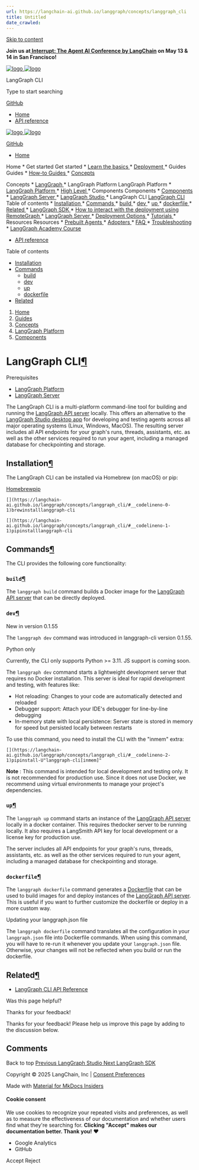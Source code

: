 ```yaml
---
url: https://langchain-ai.github.io/langgraph/concepts/langgraph_cli
title: Untitled
date_crawled: 
---
```


[ Skip to content ](https://langchain-ai.github.io/langgraph/concepts/langgraph_cli/#langgraph-cli)

**Join us at[ Interrupt: The Agent AI Conference by LangChain](https://interrupt.langchain.com/) on May 13 & 14 in San Francisco!**

[ ![logo](https://langchain-ai.github.io/langgraph/static/wordmark_dark.svg) ![logo](https://langchain-ai.github.io/langgraph/static/wordmark_light.svg) ](https://langchain-ai.github.io/langgraph/)

LangGraph CLI 

[ ](https://langchain-ai.github.io/langgraph/concepts/langgraph_cli/?q= "Share")

Type to start searching

[ GitHub  ](https://github.com/langchain-ai/langgraph "Go to repository")

  * [ Home ](https://langchain-ai.github.io/langgraph/)
  * [ API reference ](https://langchain-ai.github.io/langgraph/reference/graphs/)



[ ![logo](https://langchain-ai.github.io/langgraph/static/wordmark_dark.svg) ![logo](https://langchain-ai.github.io/langgraph/static/wordmark_light.svg) ](https://langchain-ai.github.io/langgraph/)

[ GitHub  ](https://github.com/langchain-ai/langgraph "Go to repository")

  * [ Home  ](https://langchain-ai.github.io/langgraph/)

Home 
    * Get started  Get started 
      * [ Learn the basics  ](https://langchain-ai.github.io/langgraph/tutorials/introduction/)
      * [ Deployment  ](https://langchain-ai.github.io/langgraph/tutorials/deployment/)
    * Guides  Guides 
      * [ How-to Guides  ](https://langchain-ai.github.io/langgraph/how-tos/)
      * [ Concepts  ](https://langchain-ai.github.io/langgraph/concepts/)

Concepts 
        * [ LangGraph  ](https://langchain-ai.github.io/langgraph/concepts#langgraph)
        * LangGraph Platform  LangGraph Platform 
          * [ LangGraph Platform  ](https://langchain-ai.github.io/langgraph/concepts#langgraph-platform)
          * [ High Level  ](https://langchain-ai.github.io/langgraph/concepts#high-level)
          * Components  Components 
            * [ Components  ](https://langchain-ai.github.io/langgraph/concepts#components)
            * [ LangGraph Server  ](https://langchain-ai.github.io/langgraph/concepts/langgraph_server/)
            * [ LangGraph Studio  ](https://langchain-ai.github.io/langgraph/concepts/langgraph_studio/)
            * LangGraph CLI  [ LangGraph CLI  ](https://langchain-ai.github.io/langgraph/concepts/langgraph_cli/) Table of contents 
              * [ Installation  ](https://langchain-ai.github.io/langgraph/concepts/langgraph_cli/#installation)
              * [ Commands  ](https://langchain-ai.github.io/langgraph/concepts/langgraph_cli/#commands)
                * [ build  ](https://langchain-ai.github.io/langgraph/concepts/langgraph_cli/#build)
                * [ dev  ](https://langchain-ai.github.io/langgraph/concepts/langgraph_cli/#dev)
                * [ up  ](https://langchain-ai.github.io/langgraph/concepts/langgraph_cli/#up)
                * [ dockerfile  ](https://langchain-ai.github.io/langgraph/concepts/langgraph_cli/#dockerfile)
              * [ Related  ](https://langchain-ai.github.io/langgraph/concepts/langgraph_cli/#related)
            * [ LangGraph SDK  ](https://langchain-ai.github.io/langgraph/concepts/sdk/)
            * [ How to interact with the deployment using RemoteGraph  ](https://langchain-ai.github.io/langgraph/how-tos/use-remote-graph/)
          * [ LangGraph Server  ](https://langchain-ai.github.io/langgraph/concepts#langgraph-server)
          * [ Deployment Options  ](https://langchain-ai.github.io/langgraph/concepts#deployment-options)
      * [ Tutorials  ](https://langchain-ai.github.io/langgraph/tutorials/)
    * Resources  Resources 
      * [ Prebuilt Agents  ](https://langchain-ai.github.io/langgraph/prebuilt/)
      * [ Adopters  ](https://langchain-ai.github.io/langgraph/adopters/)
      * [ FAQ  ](https://langchain-ai.github.io/langgraph/concepts/faq/)
      * [ Troubleshooting  ](https://langchain-ai.github.io/langgraph/troubleshooting/errors/)
      * [ LangGraph Academy Course  ](https://academy.langchain.com/courses/intro-to-langgraph)
  * [ API reference  ](https://langchain-ai.github.io/langgraph/reference/graphs/)



Table of contents 

  * [ Installation  ](https://langchain-ai.github.io/langgraph/concepts/langgraph_cli/#installation)
  * [ Commands  ](https://langchain-ai.github.io/langgraph/concepts/langgraph_cli/#commands)
    * [ build  ](https://langchain-ai.github.io/langgraph/concepts/langgraph_cli/#build)
    * [ dev  ](https://langchain-ai.github.io/langgraph/concepts/langgraph_cli/#dev)
    * [ up  ](https://langchain-ai.github.io/langgraph/concepts/langgraph_cli/#up)
    * [ dockerfile  ](https://langchain-ai.github.io/langgraph/concepts/langgraph_cli/#dockerfile)
  * [ Related  ](https://langchain-ai.github.io/langgraph/concepts/langgraph_cli/#related)



  1. [ Home  ](https://langchain-ai.github.io/langgraph/)
  2. [ Guides  ](https://langchain-ai.github.io/langgraph/how-tos/)
  3. [ Concepts  ](https://langchain-ai.github.io/langgraph/concepts/)
  4. [ LangGraph Platform  ](https://langchain-ai.github.io/langgraph/concepts#langgraph-platform)
  5. [ Components  ](https://langchain-ai.github.io/langgraph/concepts#components)

[ ](https://github.com/langchain-ai/langgraph/edit/main/docs/docs/concepts/langgraph_cli.md "Edit this page")

# LangGraph CLI[¶](https://langchain-ai.github.io/langgraph/concepts/langgraph_cli/#langgraph-cli "Permanent link")

Prerequisites

  * [LangGraph Platform](https://langchain-ai.github.io/langgraph/concepts/langgraph_platform/)
  * [LangGraph Server](https://langchain-ai.github.io/langgraph/concepts/langgraph_server/)



The LangGraph CLI is a multi-platform command-line tool for building and running the [LangGraph API server](https://langchain-ai.github.io/langgraph/concepts/langgraph_server/) locally. This offers an alternative to the [LangGraph Studio desktop app](https://langchain-ai.github.io/langgraph/concepts/langgraph_studio/) for developing and testing agents across all major operating systems (Linux, Windows, MacOS). The resulting server includes all API endpoints for your graph's runs, threads, assistants, etc. as well as the other services required to run your agent, including a managed database for checkpointing and storage.

## Installation[¶](https://langchain-ai.github.io/langgraph/concepts/langgraph_cli/#installation "Permanent link")

The LangGraph CLI can be installed via Homebrew (on macOS) or pip:

[Homebrew](#__tabbed_1_1)[pip](#__tabbed_1_2)

```
[](https://langchain-ai.github.io/langgraph/concepts/langgraph_cli/#__codelineno-0-1)brewinstalllanggraph-cli

```


```
[](https://langchain-ai.github.io/langgraph/concepts/langgraph_cli/#__codelineno-1-1)pipinstalllanggraph-cli

```


## Commands[¶](https://langchain-ai.github.io/langgraph/concepts/langgraph_cli/#commands "Permanent link")

The CLI provides the following core functionality:

### `build`[¶](https://langchain-ai.github.io/langgraph/concepts/langgraph_cli/#build "Permanent link")

The `langgraph build` command builds a Docker image for the [LangGraph API server](https://langchain-ai.github.io/langgraph/concepts/langgraph_server/) that can be directly deployed.

### `dev`[¶](https://langchain-ai.github.io/langgraph/concepts/langgraph_cli/#dev "Permanent link")

New in version 0.1.55

The `langgraph dev` command was introduced in langgraph-cli version 0.1.55.

Python only

Currently, the CLI only supports Python >= 3.11. JS support is coming soon.

The `langgraph dev` command starts a lightweight development server that requires no Docker installation. This server is ideal for rapid development and testing, with features like:

  * Hot reloading: Changes to your code are automatically detected and reloaded
  * Debugger support: Attach your IDE's debugger for line-by-line debugging
  * In-memory state with local persistence: Server state is stored in memory for speed but persisted locally between restarts



To use this command, you need to install the CLI with the "inmem" extra:

```
[](https://langchain-ai.github.io/langgraph/concepts/langgraph_cli/#__codelineno-2-1)pipinstall-U"langgraph-cli[inmem]"

```


**Note** : This command is intended for local development and testing only. It is not recommended for production use. Since it does not use Docker, we recommend using virtual environments to manage your project's dependencies.

### `up`[¶](https://langchain-ai.github.io/langgraph/concepts/langgraph_cli/#up "Permanent link")

The `langgraph up` command starts an instance of the [LangGraph API server](https://langchain-ai.github.io/langgraph/concepts/langgraph_server/) locally in a docker container. This requires thedocker server to be running locally. It also requires a LangSmith API key for local development or a license key for production use.

The server includes all API endpoints for your graph's runs, threads, assistants, etc. as well as the other services required to run your agent, including a managed database for checkpointing and storage.

### `dockerfile`[¶](https://langchain-ai.github.io/langgraph/concepts/langgraph_cli/#dockerfile "Permanent link")

The `langgraph dockerfile` command generates a [Dockerfile](https://docs.docker.com/reference/dockerfile/) that can be used to build images for and deploy instances of the [LangGraph API server](https://langchain-ai.github.io/langgraph/concepts/langgraph_server/). This is useful if you want to further customize the dockerfile or deploy in a more custom way.

Updating your langgraph.json file

The `langgraph dockerfile` command translates all the configuration in your `langgraph.json` file into Dockerfile commands. When using this command, you will have to re-run it whenever you update your `langgraph.json` file. Otherwise, your changes will not be reflected when you build or run the dockerfile.

## Related[¶](https://langchain-ai.github.io/langgraph/concepts/langgraph_cli/#related "Permanent link")

  * [LangGraph CLI API Reference](https://langchain-ai.github.io/langgraph/cloud/reference/cli/)

Was this page helpful? 

Thanks for your feedback! 

Thanks for your feedback! Please help us improve this page by adding to the discussion below. 

## Comments

Back to top  [ Previous  LangGraph Studio  ](https://langchain-ai.github.io/langgraph/concepts/langgraph_studio/) [ Next  LangGraph SDK  ](https://langchain-ai.github.io/langgraph/concepts/sdk/)

Copyright © 2025 LangChain, Inc | [Consent Preferences](https://langchain-ai.github.io/langgraph/concepts/langgraph_cli/#__consent)

Made with [ Material for MkDocs Insiders ](https://squidfunk.github.io/mkdocs-material/)

[ ](https://langchain-ai.github.io/langgraphjs/ "langchain-ai.github.io") [ ](https://github.com/langchain-ai/langgraph "github.com") [ ](https://twitter.com/LangChainAI "twitter.com")

#### Cookie consent

We use cookies to recognize your repeated visits and preferences, as well as to measure the effectiveness of our documentation and whether users find what they're searching for. **Clicking "Accept" makes our documentation better. Thank you!** ❤️

  * Google Analytics 
  * GitHub 



Accept Reject
